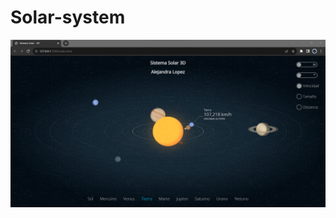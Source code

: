 # Solar-system
![cover](https://github.com/Alejandra-Lopez17/Solar-system/blob/master/img/Sistema%20solar.png)
